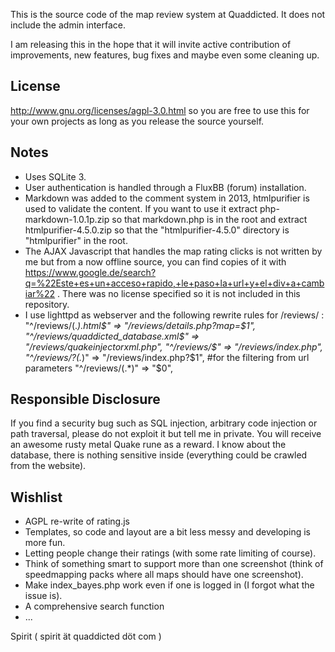 This is the source code of the map review system at Quaddicted. It does not include the admin interface.

I am releasing this in the hope that it will invite active contribution of improvements, new features, bug fixes and maybe even some cleaning up.

License
-------
http://www.gnu.org/licenses/agpl-3.0.html so you are free to use this for your own projects as long as you release the source yourself.

Notes
-----
- Uses SQLite 3.
- User authentication is handled through a FluxBB (forum) installation.
- Markdown was added to the comment system in 2013, htmlpurifier is used to validate the content. If you want to use it extract php-markdown-1.0.1p.zip so that markdown.php is in the root and extract htmlpurifier-4.5.0.zip so that the "htmlpurifier-4.5.0" directory is "htmlpurifier" in the root.
- The AJAX Javascript that handles the map rating clicks is not written by me but from a now offline source, you can find copies of it with https://www.google.de/search?q=%22Este+es+un+acceso+rapido,+le+paso+la+url+y+el+div+a+cambiar%22 . There was no license specified so it is not included in this repository.
- I use lighttpd as webserver and the following rewrite rules for /reviews/ :
  "^/reviews/(.*).html$" => "/reviews/details.php?map=$1",
	"^/reviews/quaddicted_database.xml$" => "/reviews/quakeinjectorxml.php",
	"^/reviews/$" => "/reviews/index.php",
	"^/reviews/\?(.*)" => "/reviews/index.php?$1", #for the filtering from url parameters
	"^/reviews/(.*)" => "$0",

Responsible Disclosure
----------------------
If you find a security bug such as SQL injection, arbitrary code injection or path traversal, please do not exploit it but tell me in private. You will receive an awesome rusty metal Quake rune as a reward. I know about the database, there is nothing sensitive inside (everything could be crawled from the website).

Wishlist
--------
- AGPL re-write of rating.js
- Templates, so code and layout are a bit less messy and developing is more fun.
- Letting people change their ratings (with some rate limiting of course).
- Think of something smart to support more than one screenshot (think of speedmapping packs where all maps should have one screenshot).
- Make index_bayes.php work even if one is logged in (I forgot what the issue is).
- A comprehensive search function
- ...

Spirit ( spirit ät quaddicted döt com )
